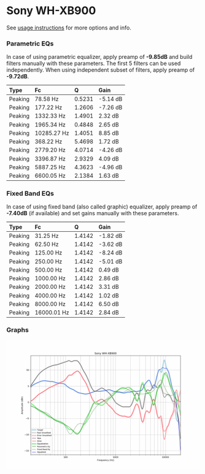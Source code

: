 # Sony WH-XB900
See [usage instructions](https://github.com/jaakkopasanen/AutoEq#usage) for more options and info.

### Parametric EQs
In case of using parametric equalizer, apply preamp of **-9.85dB** and build filters manually
with these parameters. The first 5 filters can be used independently.
When using independent subset of filters, apply preamp of **-9.72dB**.

| Type    | Fc          |      Q | Gain     |
|:--------|:------------|:-------|:---------|
| Peaking | 78.58 Hz    | 0.5231 | -5.14 dB |
| Peaking | 177.22 Hz   | 1.2606 | -7.26 dB |
| Peaking | 1332.33 Hz  | 1.4901 | 2.32 dB  |
| Peaking | 1965.34 Hz  | 0.4848 | 2.65 dB  |
| Peaking | 10285.27 Hz | 1.4051 | 8.85 dB  |
| Peaking | 368.22 Hz   | 5.4698 | 1.72 dB  |
| Peaking | 2779.20 Hz  | 4.0714 | -4.26 dB |
| Peaking | 3396.87 Hz  | 2.9329 | 4.09 dB  |
| Peaking | 5887.25 Hz  | 4.3623 | -4.96 dB |
| Peaking | 6600.05 Hz  | 2.1384 | 1.63 dB  |

### Fixed Band EQs
In case of using fixed band (also called graphic) equalizer, apply preamp of **-7.40dB**
(if available) and set gains manually with these parameters.

| Type    | Fc          |      Q | Gain     |
|:--------|:------------|:-------|:---------|
| Peaking | 31.25 Hz    | 1.4142 | -1.82 dB |
| Peaking | 62.50 Hz    | 1.4142 | -3.62 dB |
| Peaking | 125.00 Hz   | 1.4142 | -8.24 dB |
| Peaking | 250.00 Hz   | 1.4142 | -5.01 dB |
| Peaking | 500.00 Hz   | 1.4142 | 0.49 dB  |
| Peaking | 1000.00 Hz  | 1.4142 | 2.86 dB  |
| Peaking | 2000.00 Hz  | 1.4142 | 3.31 dB  |
| Peaking | 4000.00 Hz  | 1.4142 | 1.02 dB  |
| Peaking | 8000.00 Hz  | 1.4142 | 6.50 dB  |
| Peaking | 16000.01 Hz | 1.4142 | 2.84 dB  |

### Graphs
![](./Sony%20WH-XB900.png)